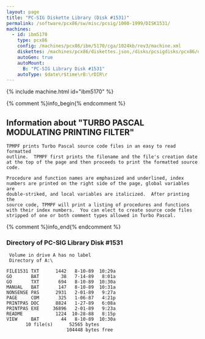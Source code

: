 ```yaml
---
layout: page
title: "PC-SIG Diskette Library (Disk #1531)"
permalink: /software/pcx86/sw/misc/pcsig/1000-1999/DISK1531/
machines:
  - id: ibm5170
    type: pcx86
    config: /machines/pcx86/ibm/5170/cga/1024kb/rev3/machine.xml
    diskettes: /machines/pcx86/diskettes.json,/disks/pcsigdisks/pcx86/diskettes.json
    autoGen: true
    autoMount:
      B: "PC-SIG Library Disk #1531"
    autoType: $date\r$time\rB:\rDIR\r
---
```


{% include machine.html id="ibm5170" %}

{% comment %}info_begin{% endcomment %}

## Information about "TURBO PASCAL MODULATING PRINTING FILTER"

    TPMPF prints Turbo Pascal source code files in an easy to read formatted
    outline.  TPMPF first prints the filename and the file's creation date
    at the top of the page and then proceeds to print the formatted source
    code.
    
    Procedure and function names are emphasized and underlined, index
    numbers are printed on the right side of the page, global variables are
    double-striked, and local variables are italicized.  After printing the
    source code, TPMPF will print a listing of procedures and functions
    with their index numbers.  You can elect to create source code files
    stripped of one or both comment types allowed in Turbo Pascal.
{% comment %}info_end{% endcomment %}


### Directory of PC-SIG Library Disk #1531

     Volume in drive A has no label
     Directory of A:\

    FILE1531 TXT      1442   8-10-89  10:29a
    GO       BAT        38   7-14-89   8:01a
    GO       TXT       694   8-10-89  10:30a
    MANUAL   BAT       147   8-10-89  10:31a
    NONSENSE PAS      2931   2-01-89   9:27a
    PAGE     COM       325   1-06-87   4:21p
    PRINTPAS DOC      8824   1-27-89   6:08a
    PRINTPAS EXE     36896   2-01-89   9:23a
    README            1224  10-28-88   8:15p
    VIEW     BAT        44   8-10-89  10:30a
           10 file(s)      52565 bytes
                          104448 bytes free
